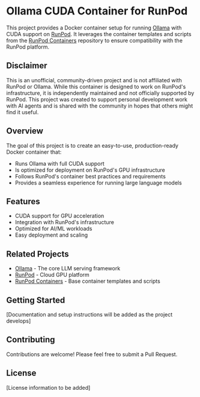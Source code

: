 # Ollama CUDA Container for RunPod

This project provides a Docker container setup for running [Ollama](https://github.com/ollama/ollama) with CUDA support on [RunPod](https://www.runpod.io/). It leverages the container templates and scripts from the [RunPod Containers](https://github.com/runpod/containers) repository to ensure compatibility with the RunPod platform.


## Disclaimer

This is an unofficial, community-driven project and is not affiliated with RunPod or Ollama. While this container is designed to work on RunPod's infrastructure, it is independently maintained and not officially supported by RunPod. This project was created to support personal development work with AI agents and is shared with the community in hopes that others might find it useful.


## Overview

The goal of this project is to create an easy-to-use, production-ready Docker container that:
- Runs Ollama with full CUDA support
- Is optimized for deployment on RunPod's GPU infrastructure
- Follows RunPod's container best practices and requirements
- Provides a seamless experience for running large language models

## Features

- CUDA support for GPU acceleration
- Integration with RunPod's infrastructure
- Optimized for AI/ML workloads
- Easy deployment and scaling

## Related Projects

- [Ollama](https://github.com/ollama/ollama) - The core LLM serving framework
- [RunPod](https://www.runpod.io/) - Cloud GPU platform
- [RunPod Containers](https://github.com/runpod/containers) - Base container templates and scripts

## Getting Started

[Documentation and setup instructions will be added as the project develops]

## Contributing

Contributions are welcome! Please feel free to submit a Pull Request.

## License

[License information to be added]
